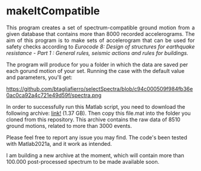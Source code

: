 # makeItCompatible
<p align="justify">
This program creates a set of spectrum-compatible ground motion from a given database that contains more than 8000 recorded accelerograms. The aim of this program is to make sets of accelerogram that can be used for safety checks according to <em> Eurocode 8: Design of structures for earthquake resistance - Part 1 : General rules, seismic actions and rules for buildings.</em> 

The program will produce for you a folder in which the data are saved per each gorund motion of your set. Running the case with the default value and parameters, you'll get:
  
 https://github.com/btagliafierro/selectSpectra/blob/c94c000509f984fb36e0ac0ca92a4c721e49d59f/spectra.png

In order to successfully run this Matlab script, you need to download the following archive:   <a href="https://drive.google.com/open?id=1Vp-eV-uJSjAuZWjb6-XMZbjVAFajxbe2&authuser=btagliafierro%40unisa.it&usp=drive_fs">link!</a> (1.37 GB). Then copy this file.mat into the folder you cloned from this repository. This archive contains the raw data of 8510 ground motions, related to more than 3000 events.

Please feel free to report any issue you may find. The code's been tested with Matlab2021a, and it work as intended.

I am building a new archive at the moment, which will contain more than 100.000 post-processed spectrum to be made available soon.
</p>
